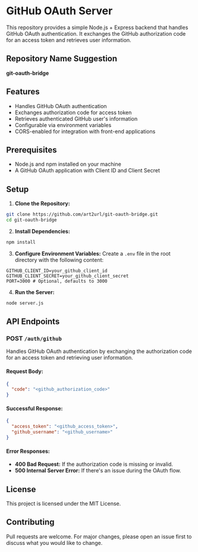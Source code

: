 
# GitHub OAuth Server

This repository provides a simple Node.js + Express backend that handles GitHub OAuth authentication. It exchanges the GitHub authorization code for an access token and retrieves user information.

## Repository Name Suggestion
**git-oauth-bridge**

## Features
- Handles GitHub OAuth authentication
- Exchanges authorization code for access token
- Retrieves authenticated GitHub user's information
- Configurable via environment variables
- CORS-enabled for integration with front-end applications

## Prerequisites
- Node.js and npm installed on your machine
- A GitHub OAuth application with Client ID and Client Secret

## Setup

1. **Clone the Repository:**
```bash
git clone https://github.com/art2url/git-oauth-bridge.git
cd git-oauth-bridge
```

2. **Install Dependencies:**
```bash
npm install
```

3. **Configure Environment Variables:**
Create a `.env` file in the root directory with the following content:
```env
GITHUB_CLIENT_ID=your_github_client_id
GITHUB_CLIENT_SECRET=your_github_client_secret
PORT=3000 # Optional, defaults to 3000
```

4. **Run the Server:**
```bash
node server.js
```

## API Endpoints

### POST `/auth/github`
Handles GitHub OAuth authentication by exchanging the authorization code for an access token and retrieving user information.

#### Request Body:
```json
{
  "code": "<github_authorization_code>"
}
```

#### Successful Response:
```json
{
  "access_token": "<github_access_token>",
  "github_username": "<github_username>"
}
```

#### Error Responses:
- **400 Bad Request:** If the authorization code is missing or invalid.
- **500 Internal Server Error:** If there's an issue during the OAuth flow.

## License
This project is licensed under the MIT License.

## Contributing
Pull requests are welcome. For major changes, please open an issue first to discuss what you would like to change.
